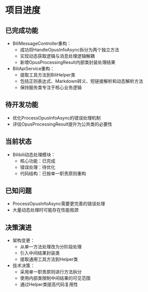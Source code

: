 # 项目进度

## 已完成功能
- BiliMessageController重构：
  - 成功将HandleOpusInfoAsync拆分为两个独立方法
  - 实现动态获取逻辑与消息处理逻辑解耦
  - 新增OpusProcessingResult内部类封装处理结果
- BiliApiService重构：
  - 提取工具方法到BiliHelper类
  - 包括正则表达式、Markdown转义、短链接解析和动态解析方法
  - 保持服务类专注于核心业务逻辑

## 待开发功能
- 优化ProcessOpusInfoAsync的错误处理机制
- 评估OpusProcessingResult提升为公共类的必要性

## 当前状态
- Bilibili动态处理模块：
  - 核心功能：已完成
  - 错误处理：待优化
  - 代码结构：已按单一职责原则重构

## 已知问题
- ProcessOpusInfoAsync需要更完善的错误处理
- 大量动态处理时可能存在性能瓶颈

## 决策演进
- 架构变更：
  - 从单一方法处理改为分阶段处理
  - 引入中间结果封装类
  - 提取通用工具方法到Helper类
- 技术决策：
  - 采用单一职责原则进行方法拆分
  - 使用内部类限制中间结果的可见范围
  - 通过Helper类提高代码复用性
